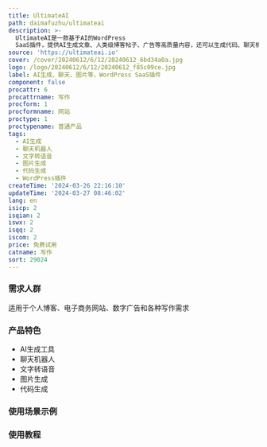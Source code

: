 ```yaml
---
title: UltimateAI
path: daimafuzhu/ultimateai
description: >-
  UltimateAI是一款基于AI的WordPress
  SaaS插件，提供AI生成文章、人类级博客帖子、广告等高质量内容，还可以生成代码、聊天机器人和图片等。它具有快速、灵活、易于使用和定制等特点。UltimateAI还提供了各种AI生成工具，如聊天机器人、文字转语音、图片生成等。它适用于个人博客、电子商务网站、数字广告和各种写作需求。
source: 'https://ultimateai.io'
cover: /cover/20240612/6/12/20240612_6bd34a0a.jpg
logo: /logo/20240612/6/12/20240612_f85c09ce.jpg
label: AI生成、聊天、图片等，WordPress SaaS插件
component: false
procattr: 6
procattrname: 写作
procform: 1
procformname: 网站
proctype: 1
proctypename: 普通产品
tags:
  - AI生成
  - 聊天机器人
  - 文字转语音
  - 图片生成
  - 代码生成
  - WordPress插件
createTime: '2024-03-26 22:16:10'
updateTime: '2024-03-27 08:46:02'
lang: en
isicp: 2
isqian: 2
iswx: 2
isqq: 2
iscom: 2
price: 免费试用
catname: 写作
sort: 29024
---
```




### 需求人群
适用于个人博客、电子商务网站、数字广告和各种写作需求

### 产品特色
- AI生成工具
- 聊天机器人
- 文字转语音
- 图片生成
- 代码生成

### 使用场景示例


### 使用教程


  

